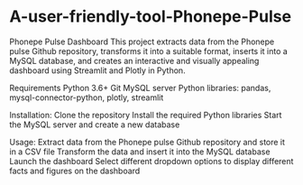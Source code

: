 # A-user-friendly-tool-Phonepe-Pulse
Phonepe Pulse Dashboard
This project extracts data from the Phonepe pulse Github repository, transforms it into a suitable format, inserts it into a MySQL database, and creates an interactive and visually appealing dashboard using Streamlit and Plotly in Python.

Requirements
Python 3.6+
Git
MySQL server
Python libraries: pandas, mysql-connector-python, plotly, streamlit

Installation:
Clone the repository
Install the required Python libraries
Start the MySQL server and create a new database

Usage:
Extract data from the Phonepe pulse Github repository and store it in a CSV file
Transform the data and insert it into the MySQL database
Launch the dashboard
Select different dropdown options to display different facts and figures on the dashboard

